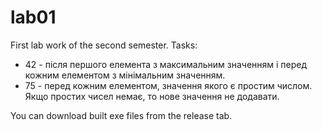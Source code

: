 # lab01
First lab work of the second semester.
Tasks: 
- 42 - після першого елемента з максимальним значенням і перед кожним елементом з мінімальним значенням.
- 75 - перед кожним елементом, значення якого є простим числом. Якщо простих чисел немає, то нове значення не додавати.

You can download built exe files from the release tab.
